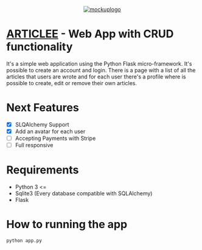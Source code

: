 <p align="center">
  <a href="https://www.danielemingolla.site"><img src="https://i.ibb.co/1JXvqLz/mockuplogo.png" alt="mockuplogo" border="0"></a>

  # <u>ARTICLEE</u> - Web App with CRUD functionality
   It's a simple web application using the Python Flask micro-framework. It's possible to create an account and login.
   There is a page with a list of all the articles that users are wrote and for each user there's a profile where is possible to create, edit or remove their own articles.
</p>

# Next Features
- [X] SLQAlchemy Support
- [X] Add an avatar for each user
- [ ] Accepting Payments with Stripe
- [ ] Full responsive

# Requirements
 - Python 3 <=
 - Sqlite3 (Every database compatible with SQLAlchemy)
 - Flask

# How to running the app
 ```
 python app.py
 ```